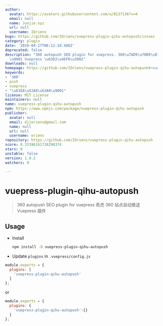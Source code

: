 ```yaml
---
author:
  avatar: https://avatars.githubusercontent.com/u/8137136?v=4
  email: null
  name: Junjie.xyz
  url: null
  username: IOriens
bugs: https://github.com/IOriens/vuepress-plugin-qihu-autopush/issues
category: plugin
date: '2019-04-17T06:12:10.486Z'
deprecated: false
description: "360 autopush SEO plugin for vuepress. 360\u7AD9\u70B9\u81EA\u52A8\u63A8\
  \u9001 Vuepress \u63D2\u4EF6\u3002"
downloads: null
homepage: https://github.com/IOriens/vuepress-plugin-qihu-autopush#readme
keywords:
- '360'
- push
- vuepress
- "\u81EA\u52A8\u63A8\u9001"
license: MIT License
maintainers: null
name: vuepress-plugin-qihu-autopush
npm: https://www.npmjs.com/package/vuepress-plugin-qihu-autopush
publisher:
  avatar: null
  email: djjoriens@gmail.com
  name: null
  url: null
  username: oriens
repository: https://github.com/IOriens/vuepress-plugin-qihu-autopush
score: 0.33396161728290374
stars: 0
unstable: false
version: 1.0.2
watchers: 0

---
```


# vuepress-plugin-qihu-autopush

> 360 autopush SEO plugin for vuepress
> 奇虎 360 站点自动推送 Vuepress 插件


## Usage

- Install

  ```sh
  npm install -D vuepress-plugin-qihu-autopush
  ```

-  Update `plugins` in `.vuepress/config.js`

  ```js
  module.exports = {
    plugins: [
      'vuepress-plugin-qihu-autopush'
    ]
  };
  ```
  or

  ```js
  module.exports = {
    plugins: {
      'vuepress-plugin-qihu-autopush':{}
    }
  };
  ```



